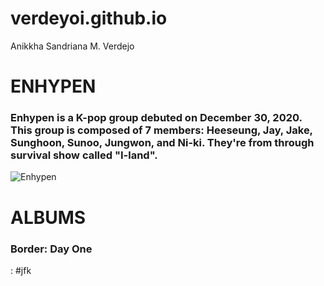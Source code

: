 # verdeyoi.github.io
Anikkha Sandriana M. Verdejo
# **ENHYPEN**
### Enhypen is a K-pop group debuted on December 30, 2020. This group is composed of 7 members: Heeseung, Jay, Jake, Sunghoon, Sunoo, Jungwon, and Ni-ki. They're from through survival show called "I-land". 
![Enhypen](https://tse1.mm.bing.net/th?id=OIP.T0KIuAw3QwwD5hHUGjK2pQHaFm&pid=Api&P=0&h=180)
# **ALBUMS**
### Border: Day One
: #jfk

